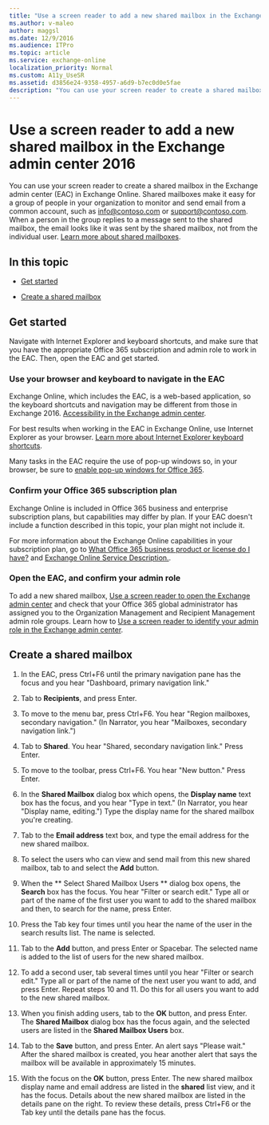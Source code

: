 ```yaml
---
title: "Use a screen reader to add a new shared mailbox in the Exchange admin center 2016"
ms.author: v-maleo
author: maggsl
ms.date: 12/9/2016
ms.audience: ITPro
ms.topic: article
ms.service: exchange-online
localization_priority: Normal
ms.custom: A11y_UseSR
ms.assetid: d3856e24-9358-4957-a6d9-b7ec0d0e5fae
description: "You can use your screen reader to create a shared mailbox in the Exchange admin center (EAC) in Exchange Online. Shared mailboxes make it easy for a group of people in your organization to monitor and send email from a common account, such as info@contoso.com or support@contoso.com. When a person in the group replies to a message sent to the shared mailbox, the email looks like it was sent by the shared mailbox, not from the individual user. Learn more about shared mailboxes."
---
```


# Use a screen reader to add a new shared mailbox in the Exchange admin center 2016

You can use your screen reader to create a shared mailbox in the Exchange admin center (EAC) in Exchange Online. Shared mailboxes make it easy for a group of people in your organization to monitor and send email from a common account, such as info@contoso.com or support@contoso.com. When a person in the group replies to a message sent to the shared mailbox, the email looks like it was sent by the shared mailbox, not from the individual user. [Learn more about shared mailboxes](https://go.microsoft.com/fwlink/?LinkId=798937).
  
## In this topic

- [Get started](use-screen-reader-to-add-shared-mailbox-in-exchange-admin-center-2016.md#BKMK_GetStarted)
    
- [Create a shared mailbox](use-screen-reader-to-add-shared-mailbox-in-exchange-admin-center-2016.md#BKMK_SharedMailbox)
    
## Get started
<a name="BKMK_GetStarted"> </a>

Navigate with Internet Explorer and keyboard shortcuts, and make sure that you have the appropriate Office 365 subscription and admin role to work in the EAC. Then, open the EAC and get started.
  
### Use your browser and keyboard to navigate in the EAC

Exchange Online, which includes the EAC, is a web-based application, so the keyboard shortcuts and navigation may be different from those in Exchange 2016. [Accessibility in the Exchange admin center](accessibility-in-exchange-admin-center.md).
  
For best results when working in the EAC in Exchange Online, use Internet Explorer as your browser. [Learn more about Internet Explorer keyboard shortcuts](https://go.microsoft.com/fwlink/?LinkID=787614).
  
Many tasks in the EAC require the use of pop-up windows so, in your browser, be sure to [enable pop-up windows for Office 365](https://go.microsoft.com/fwlink/?LinkID=317550).
  
### Confirm your Office 365 subscription plan

Exchange Online is included in Office 365 business and enterprise subscription plans, but capabilities may differ by plan. If your EAC doesn't include a function described in this topic, your plan might not include it. 
  
For more information about the Exchange Online capabilities in your subscription plan, go to [What Office 365 business product or license do I have?](https://go.microsoft.com/fwlink/?LinkID=797552
) and [Exchange Online Service Description.](https://go.microsoft.com/fwlink/?LinkID=797553
).
  
### Open the EAC, and confirm your admin role

To add a new shared mailbox, [Use a screen reader to open the Exchange admin center](http://technet.microsoft.com/library/c7091f4c-da4e-49fa-bae4-b9e34bf51d9e.aspx) and check that your Office 365 global administrator has assigned you to the Organization Management and Recipient Management admin role groups. Learn how to [Use a screen reader to identify your admin role in the Exchange admin center](use-screen-reader-to-identify-admin-role-in-exchange-admin-center.md).
  
## Create a shared mailbox
<a name="BKMK_SharedMailbox"> </a>

1. In the EAC, press Ctrl+F6 until the primary navigation pane has the focus and you hear "Dashboard, primary navigation link."
    
2. Tab to **Recipients**, and press Enter. 
    
3. To move to the menu bar, press Ctrl+F6. You hear "Region mailboxes, secondary navigation." (In Narrator, you hear "Mailboxes, secondary navigation link.")
    
4. Tab to **Shared**. You hear "Shared, secondary navigation link." Press Enter. 
    
5. To move to the toolbar, press Ctrl+F6. You hear "New button." Press Enter.
    
6. In the **Shared Mailbox** dialog box which opens, the **Display name** text box has the focus, and you hear "Type in text." (In Narrator, you hear "Display name, editing.") Type the display name for the shared mailbox you're creating. 
    
7. Tab to the **Email address** text box, and type the email address for the new shared mailbox. 
    
8. To select the users who can view and send mail from this new shared mailbox, tab to and select the **Add** button. 
    
9. When the ** Select Shared Mailbox Users ** dialog box opens, the **Search** box has the focus. You hear "Filter or search edit." Type all or part of the name of the first user you want to add to the shared mailbox and then, to search for the name, press Enter. 
    
10. Press the Tab key four times until you hear the name of the user in the search results list. The name is selected.
    
11. Tab to the **Add** button, and press Enter or Spacebar. The selected name is added to the list of users for the new shared mailbox. 
    
12. To add a second user, tab several times until you hear "Filter or search edit." Type all or part of the name of the next user you want to add, and press Enter. Repeat steps 10 and 11. Do this for all users you want to add to the new shared mailbox.
    
13. When you finish adding users, tab to the **OK** button, and press Enter. The **Shared Mailbox** dialog box has the focus again, and the selected users are listed in the **Shared Mailbox Users** box. 
    
14. Tab to the **Save** button, and press Enter. An alert says "Please wait." After the shared mailbox is created, you hear another alert that says the mailbox will be available in approximately 15 minutes. 
    
15. With the focus on the **OK** button, press Enter. The new shared mailbox display name and email address are listed in the **shared** list view, and it has the focus. Details about the new shared mailbox are listed in the details pane on the right. To review these details, press Ctrl+F6 or the Tab key until the details pane has the focus. 
    

